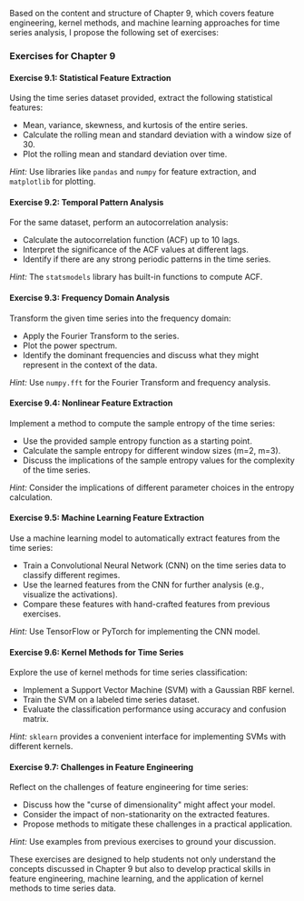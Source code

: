 Based on the content and structure of Chapter 9, which covers feature engineering, kernel methods, and machine learning approaches for time series analysis, I propose the following set of exercises:

### Exercises for Chapter 9

#### Exercise 9.1: Statistical Feature Extraction
Using the time series dataset provided, extract the following statistical features:
- Mean, variance, skewness, and kurtosis of the entire series.
- Calculate the rolling mean and standard deviation with a window size of 30.
- Plot the rolling mean and standard deviation over time.

*Hint:* Use libraries like `pandas` and `numpy` for feature extraction, and `matplotlib` for plotting.

#### Exercise 9.2: Temporal Pattern Analysis
For the same dataset, perform an autocorrelation analysis:
- Calculate the autocorrelation function (ACF) up to 10 lags.
- Interpret the significance of the ACF values at different lags.
- Identify if there are any strong periodic patterns in the time series.

*Hint:* The `statsmodels` library has built-in functions to compute ACF.

#### Exercise 9.3: Frequency Domain Analysis
Transform the given time series into the frequency domain:
- Apply the Fourier Transform to the series.
- Plot the power spectrum.
- Identify the dominant frequencies and discuss what they might represent in the context of the data.

*Hint:* Use `numpy.fft` for the Fourier Transform and frequency analysis.

#### Exercise 9.4: Nonlinear Feature Extraction
Implement a method to compute the sample entropy of the time series:
- Use the provided sample entropy function as a starting point.
- Calculate the sample entropy for different window sizes (m=2, m=3).
- Discuss the implications of the sample entropy values for the complexity of the time series.

*Hint:* Consider the implications of different parameter choices in the entropy calculation.

#### Exercise 9.5: Machine Learning Feature Extraction
Use a machine learning model to automatically extract features from the time series:
- Train a Convolutional Neural Network (CNN) on the time series data to classify different regimes.
- Use the learned features from the CNN for further analysis (e.g., visualize the activations).
- Compare these features with hand-crafted features from previous exercises.

*Hint:* Use TensorFlow or PyTorch for implementing the CNN model.

#### Exercise 9.6: Kernel Methods for Time Series
Explore the use of kernel methods for time series classification:
- Implement a Support Vector Machine (SVM) with a Gaussian RBF kernel.
- Train the SVM on a labeled time series dataset.
- Evaluate the classification performance using accuracy and confusion matrix.

*Hint:* `sklearn` provides a convenient interface for implementing SVMs with different kernels.

#### Exercise 9.7: Challenges in Feature Engineering
Reflect on the challenges of feature engineering for time series:
- Discuss how the "curse of dimensionality" might affect your model.
- Consider the impact of non-stationarity on the extracted features.
- Propose methods to mitigate these challenges in a practical application.

*Hint:* Use examples from previous exercises to ground your discussion.

These exercises are designed to help students not only understand the concepts discussed in Chapter 9 but also to develop practical skills in feature engineering, machine learning, and the application of kernel methods to time series data.